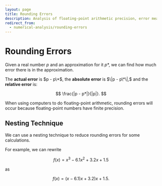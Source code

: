 ```yaml
---
layout: page
title: Rounding Errors
description: Analysis of floating-point arithmetic precision, error measurement techniques, and computational strategies like nesting to minimize numerical errors.
redirect_from:
  - numerical-analysis/rounding-errors
---
```


# Rounding Errors

Given a real number $p$ and an approximation for it $p*$, we can find how much error there is in the approximation.

The **actual error** is $p - p\*$, the **absolute error** is $\|p - p\*\|,$ and the **relative error** is:

$$ \frac{|p - p*|}{|p|}. $$

When using computers to do floating-point arithmetic, rounding errors will occur because floating-point numbers have finite precision.

## Nesting Technique

We can use a nesting technique to reduce rounding errors for some calculations.

For example, we can rewrite

$$ f(x) = x^3 - 6.1x^2 + 3.2x + 1.5 $$

as

$$ f(x) = (x - 6.1)x + 3.2)x + 1.5. $$ 

